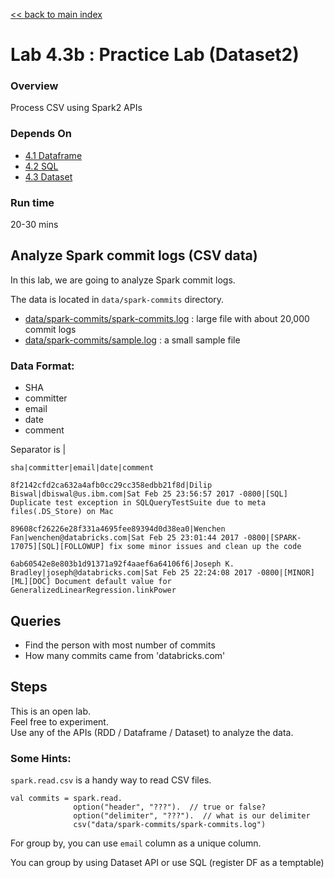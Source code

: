 <link rel='stylesheet' href='../assets/css/main.css'/>

[<< back to main index](../README.md)

Lab 4.3b : Practice Lab (Dataset2)
=================


### Overview
Process CSV using Spark2 APIs

### Depends On
- [4.1 Dataframe](4.1-dataframe.md)
- [4.2 SQL](4.2-sql.md)
- [4.3 Dataset](4.3-dataset.md)

### Run time
20-30 mins

## Analyze Spark commit logs (CSV data)
In this lab, we are going to analyze Spark commit logs.

The data is located in `data/spark-commits` directory.
- [data/spark-commits/spark-commits.log](../data/spark-commits/spark-commits.log)  : large file with about 20,000 commit logs
- [data/spark-commits/sample.log](../data/spark-commits/sample.log) : a small sample file

### Data Format:

- SHA
- committer
- email
- date
- comment

Separator is  |
```
sha|committer|email|date|comment

8f2142cfd2ca632a4afb0cc29cc358edbb21f8d|Dilip Biswal|dbiswal@us.ibm.com|Sat Feb 25 23:56:57 2017 -0800|[SQL] Duplicate test exception in SQLQueryTestSuite due to meta files(.DS_Store) on Mac

89608cf26226e28f331a4695fee89394d0d38ea0|Wenchen Fan|wenchen@databricks.com|Sat Feb 25 23:01:44 2017 -0800|[SPARK-17075][SQL][FOLLOWUP] fix some minor issues and clean up the code

6ab60542e8e803b1d91371a92f4aaef6a64106f6|Joseph K. Bradley|joseph@databricks.com|Sat Feb 25 22:24:08 2017 -0800|[MINOR][ML][DOC] Document default value for GeneralizedLinearRegression.linkPower
```

## Queries
- Find the person with most number of commits
- How many commits came from 'databricks.com'

## Steps
This is an open lab.  
Feel free to experiment.  
Use any of the APIs (RDD / Dataframe / Dataset) to analyze the data.

### Some Hints:

`spark.read.csv`  is a handy way to read CSV files.

```
val commits = spark.read.
              option("header", "???").  // true or false?
              option("delimiter", "???").  // what is our delimiter
              csv("data/spark-commits/spark-commits.log")
```

For group by, you can use `email` column as a unique column.  

You can group by using Dataset API  or use SQL (register DF as a temptable)
